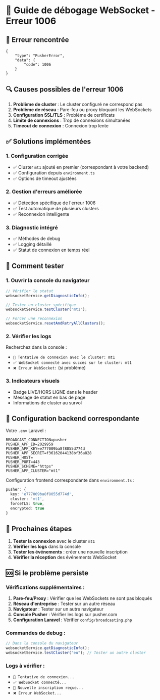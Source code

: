 # 🔧 Guide de débogage WebSocket - Erreur 1006

## 🚨 Erreur rencontrée

```
{
    "type": "PusherError",
    "data": {
        "code": 1006
    }
}
```

## 🔍 Causes possibles de l'erreur 1006

1. **Problème de cluster** : Le cluster configuré ne correspond pas
2. **Problème de réseau** : Pare-feu ou proxy bloquant les WebSockets
3. **Configuration SSL/TLS** : Problème de certificats
4. **Limite de connexions** : Trop de connexions simultanées
5. **Timeout de connexion** : Connexion trop lente

## ✅ Solutions implémentées

### 1. Configuration corrigée

- ✅ Cluster `mt1` ajouté en premier (correspondant à votre backend)
- ✅ Configuration depuis `environment.ts`
- ✅ Options de timeout ajustées

### 2. Gestion d'erreurs améliorée

- ✅ Détection spécifique de l'erreur 1006
- ✅ Test automatique de plusieurs clusters
- ✅ Reconnexion intelligente

### 3. Diagnostic intégré

- ✅ Méthodes de debug
- ✅ Logging détaillé
- ✅ Statut de connexion en temps réel

## 🧪 Comment tester

### 1. Ouvrir la console du navigateur

```javascript
// Vérifier le statut
websocketService.getDiagnosticInfo();

// Tester un cluster spécifique
websocketService.testCluster("mt1");

// Forcer une reconnexion
websocketService.resetAndRetryAllClusters();
```

### 2. Vérifier les logs

Recherchez dans la console :

- `🔧 Tentative de connexion avec le cluster: mt1`
- `✅ WebSocket connecté avec succès sur le cluster: mt1`
- `❌ Erreur WebSocket:` (si problème)

### 3. Indicateurs visuels

- Badge LIVE/HORS LIGNE dans le header
- Message de statut en bas de page
- Informations de cluster au survol

## 🔧 Configuration backend correspondante

Votre `.env` Laravel :

```env
BROADCAST_CONNECTION=pusher
PUSHER_APP_ID=2029959
PUSHER_APP_KEY=e777009ba8f8055d774d
PUSHER_APP_SECRET=f36162044138bf36a828
PUSHER_HOST=
PUSHER_PORT=443
PUSHER_SCHEME="https"
PUSHER_APP_CLUSTER="mt1"
```

Configuration frontend correspondante dans `environment.ts` :

```typescript
pusher: {
  key: 'e777009ba8f8055d774d',
  cluster: 'mt1',
  forceTLS: true,
  encrypted: true
}
```

## 🚀 Prochaines étapes

1. **Tester la connexion** avec le cluster `mt1`
2. **Vérifier les logs** dans la console
3. **Tester les événements** : créer une nouvelle inscription
4. **Vérifier la réception** des événements WebSocket

## 🆘 Si le problème persiste

### Vérifications supplémentaires :

1. **Pare-feu/Proxy** : Vérifier que les WebSockets ne sont pas bloqués
2. **Réseau d'entreprise** : Tester sur un autre réseau
3. **Navigateur** : Tester sur un autre navigateur
4. **Console Pusher** : Vérifier les logs sur pusher.com
5. **Configuration Laravel** : Vérifier `config/broadcasting.php`

### Commandes de debug :

```javascript
// Dans la console du navigateur
websocketService.getDiagnosticInfo();
websocketService.testCluster("eu"); // Tester un autre cluster
```

### Logs à vérifier :

- `🔧 Tentative de connexion...`
- `✅ WebSocket connecté...`
- `📡 Nouvelle inscription reçue...`
- `❌ Erreur WebSocket...`
